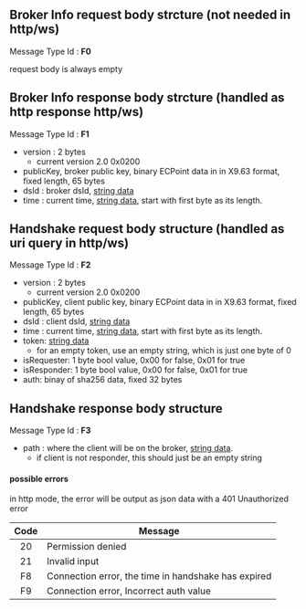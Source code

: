 ## Broker Info request body strcture (not needed in http/ws)
Message Type Id : **F0**

request body is always empty

## Broker Info response body strcture (handled as http response http/ws)
Message Type Id : **F1**

* version : 2 bytes
   * current version 2.0 0x0200
* publicKey, broker public key, binary ECPoint data in in X9.63 format, fixed length, 65 bytes
* dsId : broker dsId, [string data](DSA-Binary-Encoding#string-encoding)
* time : current time, [string data](DSA-Binary-Encoding#string-encoding), start with first byte as its length. 


## Handshake request body structure (handled as uri query in http/ws)
Message Type Id : **F2**

* version : 2 bytes
   * current version 2.0 0x0200
* publicKey, client public key, binary ECPoint data in in X9.63 format, fixed length, 65 bytes
* dsId : client dsId, [string data](DSA-Binary-Encoding#string-encoding)
* time : current time, [string data](DSA-Binary-Encoding#string-encoding), start with first byte as its length. 
* token: [string data](DSA-Binary-Encoding#string-encoding)
  * for an empty token, use an empty string, which is just one byte of 0
* isRequester: 1 byte bool value, 0x00 for false, 0x01 for true
* isResponder: 1 byte bool value, 0x00 for false, 0x01 for true
* auth: binay of sha256 data, fixed 32 bytes


## Handshake response body structure
Message Type Id : **F3**



* path : where the client will be on the broker, [string data](DSA-Binary-Encoding#string-encoding).
   * if client is not responder, this should just be an empty string

#### possible errors

in http mode, the error will be output as json data with a 401 Unauthorized error

| Code | Message|
|:-------------:| ------------- |
| 20| Permission denied|
| 21| Invalid input| Protocol level|
| F8 | Connection error, the time in handshake has expired | 
| F9 | Connection error, Incorrect auth value| 
